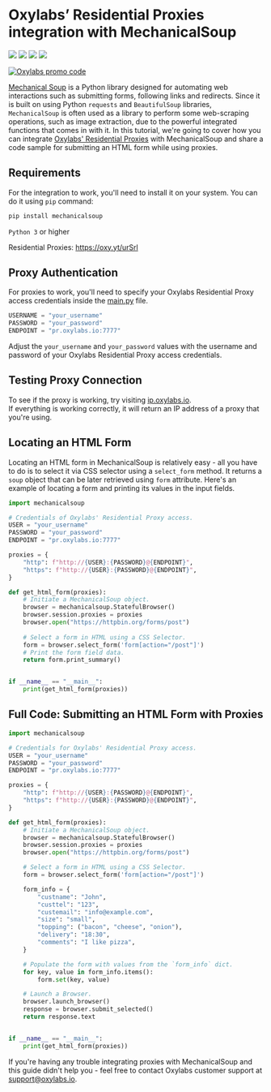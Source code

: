 # Oxylabs’ Residential Proxies integration with MechanicalSoup

[<img src="https://img.shields.io/static/v1?label=&message=Python&color=brightgreen" />](https://github.com/topics/python) [<img src="https://img.shields.io/static/v1?label=&message=Mechanical%20Soup&color=orange" />](https://github.com/topics/mechanicalsoup) [<img src="https://img.shields.io/static/v1?label=&message=Web-Scraping&color=yellow" />](https://github.com/topics/web-scraping) [<img src="https://img.shields.io/static/v1?label=&message=Rotating%20Proxies&color=blueviolet" />](https://github.com/topics/rotating-proxies)

[![Oxylabs promo code](https://user-images.githubusercontent.com/129506779/250792357-8289e25e-9c36-4dc0-a5e2-2706db797bb5.png)](https://oxylabs.go2cloud.org/aff_c?offer_id=7&aff_id=877&url_id=112)


[Mechanical Soup](https://github.com/MechanicalSoup/MechanicalSoup) is a Python library designed
for automating web interactions such as submitting forms, following links and redirects. Since it
is built on using Python `requests` and `BeautifulSoup` libraries, `MechanicalSoup` 
is often used as a library to perform some web-scraping operations, such as image extraction,
due to the powerful integrated functions that comes in with it. In this tutorial, we're going
to cover how you can integrate [Oxylabs' Residential Proxies](https://oxy.yt/urSrl) with 
MechanicalSoup and share a code sample for submitting an HTML form while using proxies.

## Requirements

For the integration to work, you'll need to install it on your system. 
You can do it using `pip` command:
```bash
pip install mechanicalsoup
```

`Python 3` or higher

Residential Proxies: https://oxy.yt/urSrl

## Proxy Authentication

For proxies to work, you'll need to specify your Oxylabs Residential Proxy access credentials inside the 
[main.py](https://github.com/oxylabs/mechanicalsoup-proxy-integration/blob/main/main.py) file.

```python
USERNAME = "your_username"
PASSWORD = "your_password"
ENDPOINT = "pr.oxylabs.io:7777"
```
Adjust the `your_username` and `your_password` values with the username and password 
of your Oxylabs Residential Proxy access credentials.

## Testing Proxy Connection

To see if the proxy is working, try visiting [ip.oxylabs.io](https://ip.oxylabs.io). <br>If everything is working correctly, 
it will return an IP address of a proxy that you're using.

## Locating an HTML Form

Locating an HTML form in MechanicalSoup is relatively easy - all you have to do is to select it
via CSS selector using a `select_form` method. It returns a `soup` object that can be later 
retrieved using `form` attribute. Here's an example of locating a form and printing its values in
the input fields.

```python
import mechanicalsoup

# Credentials of Oxylabs' Residential Proxy access.
USER = "your_username"
PASSWORD = "your_password"
ENDPOINT = "pr.oxylabs.io:7777"

proxies = {
    "http": f"http://{USER}:{PASSWORD}@{ENDPOINT}",
    "https": f"http://{USER}:{PASSWORD}@{ENDPOINT}",
}

def get_html_form(proxies):
    # Initiate a MechanicalSoup object.
    browser = mechanicalsoup.StatefulBrowser()
    browser.session.proxies = proxies 
    browser.open("https://httpbin.org/forms/post") 
    
    # Select a form in HTML using a CSS Selector.
    form = browser.select_form('form[action="/post"]')
    # Print the form field data.
    return form.print_summary()


if __name__ == "__main__":
    print(get_html_form(proxies))
```

## Full Code: Submitting an HTML Form with Proxies

```python
import mechanicalsoup

# Credentials for Oxylabs' Residential Proxy access.
USER = "your_username"
PASSWORD = "your_password"
ENDPOINT = "pr.oxylabs.io:7777"

proxies = {
    "http": f"http://{USER}:{PASSWORD}@{ENDPOINT}",
    "https": f"http://{USER}:{PASSWORD}@{ENDPOINT}",
}

def get_html_form(proxies):
    # Initiate a MechanicalSoup object.
    browser = mechanicalsoup.StatefulBrowser()
    browser.session.proxies = proxies 
    browser.open("https://httpbin.org/forms/post") 

    # Select a form in HTML using a CSS Selector.
    form = browser.select_form('form[action="/post"]')

    form_info = {
        "custname": "John",
        "custtel": "123",
        "custemail": "info@example.com",
        "size": "small",
        "topping": ("bacon", "cheese", "onion"),
        "delivery": "18:30",
        "comments": "I like pizza",
    }

    # Populate the form with values from the `form_info` dict.
    for key, value in form_info.items():
        form.set(key, value)

    # Launch a Browser.
    browser.launch_browser()
    response = browser.submit_selected()
    return response.text


if __name__ == "__main__":
    print(get_html_form(proxies))
```
If you're having any trouble integrating proxies with MechanicalSoup and this guide didn't help 
you - feel free to contact Oxylabs customer support at support@oxylabs.io.
